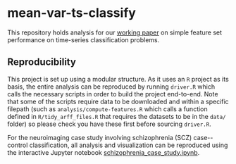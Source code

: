 # mean-var-ts-classify
This repository holds analysis for our [working paper](https://arxiv.org/abs/2303.17809) on simple feature set performance on time-series classification problems.

## Reproducibility

This project is set up using a modular structure. As it uses an `R` project as its basis, the entire analysis can be reproduced by running `driver.R` which calls the necessary scripts in order to build the project end-to-end. Note that some of the scripts require data to be downloaded and within a specific filepath (such as `analysis/compute-features.R` which calls a function defined in `R/tidy_arff_files.R` that requires the datasets to be in the `data/` folder) so please check you have these first before sourcing `driver.R`.

For the neuroimaging case study involving schizophrenia (SCZ) case--control classification, all analysis and visualization can be reproduced using the interactive Jupyter notebook [schizophrenia_case_study.ipynb](https://github.com/hendersontrent/mean-var-ts-classify/blob/main/analysis/schizophrenia_case_study.ipynb).
